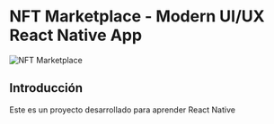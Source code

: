 # NFT Marketplace - Modern UI/UX React Native App
![NFT Marketplace](https://i.ibb.co/X5kYdvB/image.png)

## Introducción
Este es un proyecto desarrollado para aprender React Native
